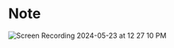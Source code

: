 # Note
![Screen Recording 2024-05-23 at 12 27 10 PM](https://github.com/saparbekuly/Note/assets/164681008/6bd74e57-d4bf-4a42-9471-d3af7a76db72)
